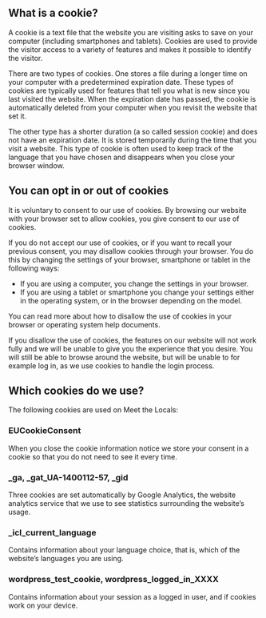 What is a cookie?
-----------------

A cookie is a text file that the website you are visiting asks to save on your computer (including smartphones and tablets). Cookies are used to provide the visitor access to a variety of features and makes it possible to identify the visitor.

There are two types of cookies. One stores a file during a longer time on your computer with a predetermined expiration date. These types of cookies are typically used for features that tell you what is new since you last visited the website. When the expiration date has passed, the cookie is automatically deleted from your computer when you revisit the website that set it.

The other type has a shorter duration (a so called session cookie) and does not have an expiration date. It is stored temporarily during the time that you visit a website. This type of cookie is often used to keep track of the language that you have chosen and disappears when you close your browser window.

You can opt in or out of cookies
--------------------------------

It is voluntary to consent to our use of cookies. By browsing our website with your browser set to allow cookies, you give consent to our use of cookies.

If you do not accept our use of cookies, or if you want to recall your previous consent, you may disallow cookies through your browser. You do this by changing the settings of your browser, smartphone or tablet in the following ways:

* If you are using a computer, you change the settings in your browser.
* If you are using a tablet or smartphone you change your settings either in the operating system, or in the browser depending on the model.

You can read more about how to disallow the use of cookies in your browser or operating system help documents.

If you disallow the use of cookies, the features on our website will not work fully and we will be unable to give you the experience that you desire. You will still be able to browse around the website, but will be unable to for example log in, as we use cookies to handle the login process.

Which cookies do we use?
------------------------

The following cookies are used on Meet the Locals:

### EUCookieConsent

When you close the cookie information notice we store your consent in a cookie so that you do not need to see it every time.

### \_ga, \_gat\_UA-1400112-57, \_gid

Three cookies are set automatically by Google Analytics, the website analytics service that we use to see statistics surrounding the website’s usage.

### \_icl\_current\_language

Contains information about your language choice, that is, which of the website’s languages you are using.

### wordpress\_test\_cookie, wordpress\_logged\_in\_XXXX

Contains information about your session as a logged in user, and if cookies work on your device.